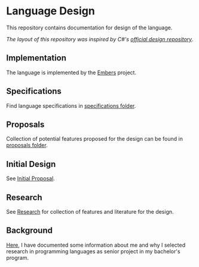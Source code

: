 # Language Design
This repository contains documentation for design of the language.

*The layout of this repository was inspired by C#'s [official design repository](https://github.com/dotnet/csharplang/)*.

## Implementation
The language is implemented by the [Embers](https://github.com/syp-lang/Embers) project.

## Specifications
Find language specifications in [specifications folder](/Specs/README.md).

## Proposals
Collection of potential features proposed for the design can be found in [proposals folder](/Proposals/README.md).

## Initial Design
See [Initial Proposal](/Proposals/Initial.md).

## Research
See [Research](/Research/README.md) for collection of features and literature for the design.

## Background
[Here](Background.md), I have documented some information about me and why I selected research in programming languages as senior project in my bachelor's program.